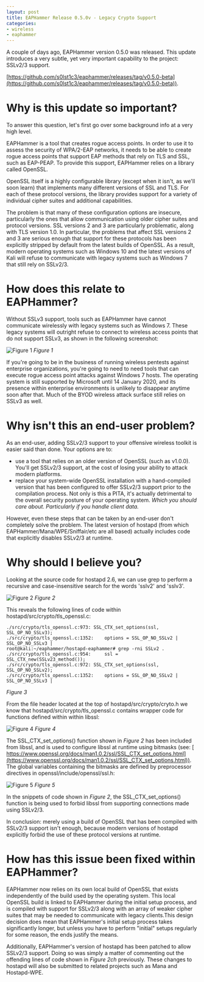 ```yaml
---
layout: post
title: EAPHammer Release 0.5.0v - Legacy Crypto Support
categories:
- wireless
- eaphammer
---
```


A couple of days ago, EAPHammer version 0.5.0 was released. This update introduces a very subtle, yet very important capability to the project: SSLv2/3 support.

[https://github.com/s0lst1c3/eaphammer/releases/tag/v0.5.0-beta](https://github.com/s0lst1c3/eaphammer/releases/tag/v0.5.0-beta)). 

# Why is this update so important?

To answer this question, let's first go over some background info at a very high level.

EAPHammer is a tool that creates rogue access points. In order to use it to assess the security of WPA/2-EAP networks, it needs to be able to create rogue access points that support EAP methods that rely on TLS and SSL, such as EAP-PEAP. To provide this support, EAPHammer relies on a library called OpenSSL.

OpenSSL itself is a highly configurable library (except when it isn't, as we'll soon learn) that implements many different versions of SSL and TLS. For each of these protocol versions, the library provides support for a variety of individual cipher suites and additional capabilities.

The problem is that many of these configuration options are insecure, particularly the ones that allow communication using older cipher suites and protocol versions. SSL versions 2 and 3 are particularly problematic, along with TLS version 1.0. In particular, the problems that affect SSL versions 2 and 3 are serious enough that support for these protocols has been explicitly stripped by default from the latest builds of OpenSSL. As a result, modern operating systems such as Windows 10 and the latest versions of Kali will refuse to communicate with legacy systems such as Windows 7 that still rely on SSLv2/3.

# How does this relate to EAPHammer?

Without SSLv3 support, tools such as EAPHammer have cannot communicate wirelessly with legacy systems such as Windows 7. These legacy systems will outright refuse to connect to wireless access points that do not support SSLv3, as shown in the following screenshot:

![Figure 1](http://s0lst1c3.github.io/images/eaphammer-sslv23/sslv3-windows7-old.png)
*Figure 1*

If you're going to be in the business of running wireless pentests against enterprise organizations, you're going to need to need tools that can execute rogue access point attacks against Windows 7 hosts. The operating system is still supported by Microsoft until 14 January 2020, and its presence within enterprise environments is unlikely to disappear anytime soon after that. Much of the BYOD wireless attack surface still relies on SSLv3 as well.


# Why isn't this an end-user problem?

As an end-user, adding SSLv2/3 support to your offensive wireless toolkit is easier said than done. Your options are to:

- use a tool that relies on an older version of OpenSSL (such as v1.0.0). You'll get SSLv2/3 support, at the cost of losing your ability to attack modern platforms.
- replace your system-wide OpenSSL installation with a hand-compiled version that has been configured to offer SSLv2/3 support prior to the compilation process. Not only is this a PITA,  it's actually detrimental to the overall security posture of your operating system. *Which you should care about. Particularly if you handle client data.*

However, even these steps that can be taken by an end-user don't completely solve the problem. The latest version of hostapd (from which EAPHammer/Mana/WPE/Sniffair/etc are all based) actually includes code that explicitly disables SSLv2/3 at runtime.

# Why should I believe you?

Looking at the source code for hostapd 2.6, we can use grep to perform a recursive and case-insensitive search for the words 'sslv2' and 'sslv3'.

![Figure 2](http://s0lst1c3.github.io/images/eaphammer-sslv23/grep-for-sslv3-and-sslv2.png)
*Figure 2*

This reveals the following lines of code within hostapd/src/crypto/tls\_openssl.c:

	./src/crypto/tls_openssl.c:973:	SSL_CTX_set_options(ssl, SSL_OP_NO_SSLv3);
	./src/crypto/tls_openssl.c:1352:	options = SSL_OP_NO_SSLv2 | SSL_OP_NO_SSLv3 |
	root@kali:~/eaphammer/hostapd-eaphammer# grep -rni SSLv2 .
	./src/crypto/tls_openssl.c:954:		ssl = SSL_CTX_new(SSLv23_method());
	./src/crypto/tls_openssl.c:972:	SSL_CTX_set_options(ssl, SSL_OP_NO_SSLv2);
	./src/crypto/tls_openssl.c:1352:	options = SSL_OP_NO_SSLv2 | SSL_OP_NO_SSLv3 |

*Figure 3*

From the file header located at the top of hostapd/src/crypto/cryto.h we know that hostapd/src/crypto/tls\_openssl.c contains wrapper code for functions defined within within libssl:

![Figure 4](http://s0lst1c3.github.io/images/eaphammer-sslv23/crypto-dot-h-header.png)
*Figure 4*

The SSL\_CTX\_set\_options() function shown in *Figure 2* has been included from libssl, and is used to configure libssl at runtime using bitmasks (see: [ https://www.openssl.org/docs/man1.0.2/ssl/SSL_CTX_set_options.html](https://www.openssl.org/docs/man1.0.2/ssl/SSL_CTX_set_options.html)). The global variables containing the bitmasks are defined by preprocessor directives in openssl/include/openssl/ssl.h:

![Figure 5](http://s0lst1c3.github.io/images/eaphammer-sslv23/libssl-no-sslv-def.png)
*Figure 5*

 In the snippets of code shown in *Figure 2*, the SSL\_CTX\_set\_options() function is being used to forbid libssl from supporting connections made using SSLv2/3.

In conclusion: merely using a build of OpenSSL that has been compiled with SSLv2/3 support isn't enough, because modern versions of hostapd explicitly forbid the use of these protocol versions at runtime.

# How has this issue been fixed within EAPHammer?

EAPHammer now relies on its own local build of OpenSSL that exists independently of the build used by the operating system. This local OpenSSL build is linked to EAPHammer during the initial setup process, and is compiled with support for SSLv2/3 along with an array of weaker cipher suites that may be needed to communicate with legacy clients.This design decision does mean that EAPHammer's initial setup process takes significantly longer, but unless you have to perform "initial" setups regularly for some reason, the ends justify the means.

Additionally, EAPHammer's version of hostapd has been patched to allow SSLv2/3 support. Doing so was simply a matter of commenting out the offending lines of code shown in *Figure 2ch* previously. These changes to hostapd will also be submitted to related projects such as Mana and Hostapd-WPE.
